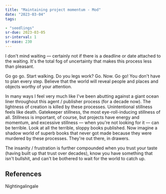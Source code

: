 ```yaml
---
title: "Maintaining project momentum - Mod"
date: "2023-03-04"
tags:

- "seedlings"
sr-due: 2023-03-05
sr-interval: 1
sr-ease: 230
---
```


I don't mind waiting — certainly not if there is a deadline or date attached to the waiting. It's the total fog of uncertainty that makes this process less than pleasant. 

Go go go. Start walking. Do you legs work? Go. Now. Go go! You don't have to plan every step. Believe that the world will reveal people and places and objects worthy of your attention. 

In many ways I feel very much like I've been abutting against a giant ocean liner throughout this agent / publisher process (for a decade now). The lightness of creation is killed by these processes. Unintentional stillness feels like death. Gatekeeper stillness, the most eye-roll-inducing stillness of all. Stillness is important, of course, but projects have energy and momentum, and excessive stillness — when you're not looking for it — can be terrible. Look at all the terrible, sloppy books published. Now imagine a shadow world of superb books that never got made because they were murdered by these processes. They're out there, in drawers. 

The insanity / frustration is further compounded when you trust your taste (having built up that trust over decades), know you have something that isn't bullshit, and can't be bothered to wait for the world to catch up.

## References

Nightingalingale